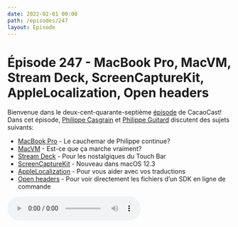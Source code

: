 ```yaml
---
date: 2022-02-01 00:00
path: /episodes/247
layout: Episode
---
```

# Épisode 247 - MacBook Pro, MacVM, Stream Deck, ScreenCaptureKit, AppleLocalization, Open headers
<p>Bienvenue dans le deux-cent-quarante-septi&egrave;me&nbsp;<a href="https://cacaocast.com/media/cacaocast_247.mp3" title="CacaoCast Episode 247">épisode</a> de CacaoCast! Dans cet épisode, <a href="http://www.twitter.com/philippec" title="Philippe Casgrain sur Twitter">Philippe Casgrain</a> et <a href="http://www.twitter.com/cacaocast" title="Philippe Guitard sur Twitter">Philippe Guitard</a> discutent des sujets suivants:</p>
<ul>
<li><a href="https://twitter.com/titastus/status/1488383554098765826" title="MacBook Pro">MacBook Pro</a> - Le cauchemar de Philippe continue?</li>
<li><a href="https://github.com/KhaosT/MacVM" title="MacVM">MacVM</a> - Est-ce que ça marche vraiment?</li>
<li><a href="https://github.com/iKenndac/xcode-streamdeck-plugin" title="Stream Deck">Stream Deck</a> - Pour les nostalgiques du Touch Bar</li>
<li><a href="https://developer.apple.com/documentation/screencapturekit" title="ScreenCaptureKit">ScreenCaptureKit</a> - Nouveau dans macOS 12.3</li>
<li><a href="https://applelocalization.com" title="AppleLocalization">AppleLocalization</a> - Pour vous aider avec vos traductions</li>
<li><a href="https://twitter.com/dmartincy/status/1483156529964589063" title="Open headers">Open headers</a> - Pour voir directement les fichiers d’un SDK en ligne de commande</li>
</ul>
<p><audio controls><source src="https://cacaocast.com/media/cacaocast_247.mp3" type="audio/mpeg"><source src="https://cacaocast.com/media/cacaocast_247.mp3" type="audio/mp4">Votre navigateur ne supporte pas l'élément audio / Your browser does not support the audio element.</audio></p>
